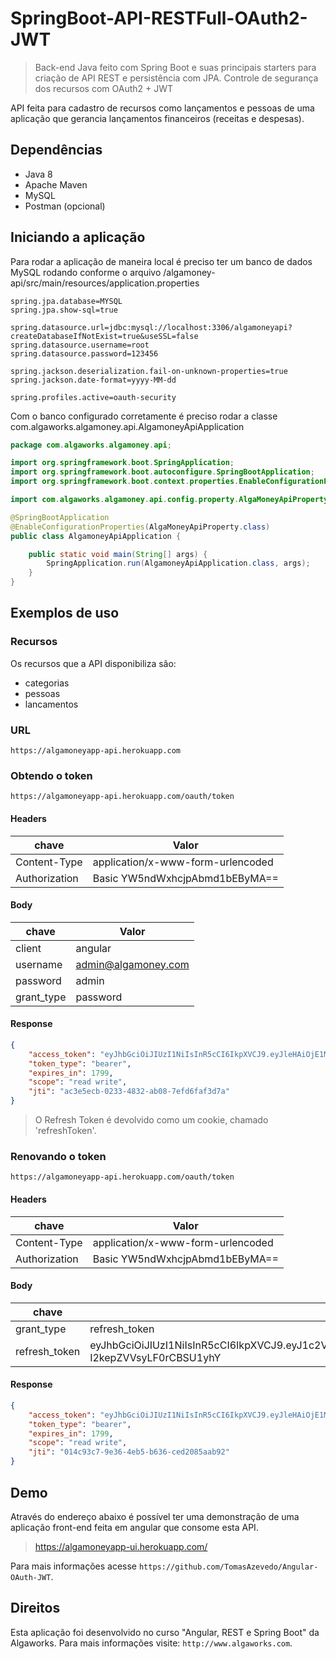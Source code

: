 # SpringBoot-API-RESTFull-OAuth2-JWT

> Back-end Java feito com Spring Boot e suas principais starters para criação de API REST e persistência com JPA. Controle de segurança dos recursos com OAuth2 + JWT


API feita para cadastro de recursos como lançamentos e pessoas de uma aplicação que gerancia lançamentos financeiros (receitas e despesas).


## Dependências

- Java 8
- Apache Maven
- MySQL
- Postman (opcional)


## Iniciando a aplicação

Para rodar a aplicação de maneira local é preciso ter um banco de dados MySQL rodando conforme o arquivo /algamoney-api/src/main/resources/application.properties

```properties
spring.jpa.database=MYSQL
spring.jpa.show-sql=true

spring.datasource.url=jdbc:mysql://localhost:3306/algamoneyapi?createDatabaseIfNotExist=true&useSSL=false
spring.datasource.username=root
spring.datasource.password=123456

spring.jackson.deserialization.fail-on-unknown-properties=true
spring.jackson.date-format=yyyy-MM-dd

spring.profiles.active=oauth-security
```


Com o banco configurado corretamente é preciso rodar a classe com.algaworks.algamoney.api.AlgamoneyApiApplication


```java
package com.algaworks.algamoney.api;

import org.springframework.boot.SpringApplication;
import org.springframework.boot.autoconfigure.SpringBootApplication;
import org.springframework.boot.context.properties.EnableConfigurationProperties;

import com.algaworks.algamoney.api.config.property.AlgaMoneyApiProperty;

@SpringBootApplication
@EnableConfigurationProperties(AlgaMoneyApiProperty.class)
public class AlgamoneyApiApplication {

	public static void main(String[] args) {
		SpringApplication.run(AlgamoneyApiApplication.class, args);
	}
}
```


## Exemplos de uso


### Recursos

Os recursos que a API disponibiliza são:

- categorias
- pessoas
- lancamentos

### URL

`https://algamoneyapp-api.herokuapp.com`

### Obtendo o token

`https://algamoneyapp-api.herokuapp.com/oauth/token`

#### Headers

| chave         | Valor         |
| ------------- | ------------- |
| Content-Type  | application/x-www-form-urlencoded  |
| Authorization  | Basic YW5ndWxhcjpAbmd1bEByMA==  |

#### Body

| chave         | Valor         |
| ------------- | ------------- |
| client  | angular  |
| username  | admin@algamoney.com  |
| password  | admin  |
| grant_type  | password  |


#### Response

```json
{
    "access_token": "eyJhbGciOiJIUzI1NiIsInR5cCI6IkpXVCJ9.eyJleHAiOjE1MTAwODQzMjQsInVzZXJfbmFtZSI6ImFkbWluQGFsZ2Ftb25leS5jb20iLCJhdXRob3JpdGllcyI6WyJST0xFX0NBREFTVFJBUl9DQVRFR09SSUEiLCJST0xFX1BFU1FVSVNBUl9QRVNTT0EiLCJST0xFX1JFTU9WRVJfUEVTU09BIiwiUk9MRV9DQURBU1RSQVJfTEFOQ0FNRU5UTyIsIlJPTEVfUEVTUVVJU0FSX0xBTkNBTUVOVE8iLCJST0xFX1JFTU9WRVJfTEFOQ0FNRU5UTyIsIlJPTEVfQ0FEQVNUUkFSX1BFU1NPQSIsIlJPTEVfUEVTUVVJU0FSX0NBVEVHT1JJQSJdLCJqdGkiOiJhYzNlNWVjYi0wMjMzLTQ4MzItYWIwOC03ZWZkNmZhZjNkN2EiLCJjbGllbnRfaWQiOiJhbmd1bGFyIiwic2NvcGUiOlsicmVhZCIsIndyaXRlIl19.f_N0-HyUTtjMR0rKaxwyWrXGH7mB9wdkzeVs_iyX_G8",
    "token_type": "bearer",
    "expires_in": 1799,
    "scope": "read write",
    "jti": "ac3e5ecb-0233-4832-ab08-7efd6faf3d7a"
}
```

> O Refresh Token é devolvido como um cookie, chamado 'refreshToken'.

### Renovando o token

`https://algamoneyapp-api.herokuapp.com/oauth/token`

#### Headers

| chave         | Valor         |
| ------------- | ------------- |
| Content-Type  | application/x-www-form-urlencoded  |
| Authorization  | Basic YW5ndWxhcjpAbmd1bEByMA==  |

#### Body

| chave         | Valor         |
| ------------- | ------------- |
| grant_type  | refresh_token  |
| refresh_token  | eyJhbGciOiJIUzI1NiIsInR5cCI6IkpXVCJ9.eyJ1c2VyX25hbWUiOiJhZG1pbiIsInNjb3BlIjpbInJlYWQiLCJ3cml0ZSJdLCJhdGkiOiJmMGZhZTNjZi00Y2MxLTRhYzItYTQzMS1jYTdjYzY0YzA5YWMiLCJleHAiOjE1MDgyNDQyNjQsImF1dGhvcml0aWVzIjpbIlJPTEVfUk9MRSJdLCJqdGkiOiJjMzcyNDY1Yy1kNDFkLTRjMDAtYmE4Yi01MGQ1OGM2MzFiNWMiLCJjbGllbnRfaWQiOiJhbmd1bGFyIn0.3MMwWjjSVFf2wgWq7Pe_-I2kepZVVsyLF0rCBSU1yhY  |

#### Response

```json
{
    "access_token": "eyJhbGciOiJIUzI1NiIsInR5cCI6IkpXVCJ9.eyJleHAiOjE1MTAwOTc3MTksInVzZXJfbmFtZSI6ImFkbWluQGFsZ2Ftb25leS5jb20iLCJhdXRob3JpdGllcyI6WyJST0xFX0NBREFTVFJBUl9DQVRFR09SSUEiLCJST0xFX1BFU1FVSVNBUl9QRVNTT0EiLCJST0xFX1JFTU9WRVJfUEVTU09BIiwiUk9MRV9DQURBU1RSQVJfTEFOQ0FNRU5UTyIsIlJPTEVfUEVTUVVJU0FSX0xBTkNBTUVOVE8iLCJST0xFX1JFTU9WRVJfTEFOQ0FNRU5UTyIsIlJPTEVfQ0FEQVNUUkFSX1BFU1NPQSIsIlJPTEVfUEVTUVVJU0FSX0NBVEVHT1JJQSJdLCJqdGkiOiIwMTRjOTNjNy05ZTM2LTRlYjUtYjYzNi1jZWQyMDg1YWFiOTIiLCJjbGllbnRfaWQiOiJhbmd1bGFyIiwic2NvcGUiOlsicmVhZCIsIndyaXRlIl19.LpxKD9DFtO83TQPEZXXVISZBYaWmpSeObjA0cmw113A",
    "token_type": "bearer",
    "expires_in": 1799,
    "scope": "read write",
    "jti": "014c93c7-9e36-4eb5-b636-ced2085aab92"
}
```


## Demo

Através do endereço abaixo é possível ter uma demonstração de uma aplicação front-end feita em angular que consome esta API.

>https://algamoneyapp-ui.herokuapp.com/

Para mais informações acesse `https://github.com/TomasAzevedo/Angular-OAuth-JWT`.


## Direitos



Esta aplicação foi desenvolvido no curso "Angular, REST e Spring Boot" da Algaworks. Para mais informações visite: `http://www.algaworks.com`.


